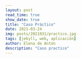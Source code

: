 ```yaml
---
layout: post
read_time: true
show_date: true
title: "Caso Práctico"
date: 2021-03-24
img: posts/2021031/practico.jpg
tags: [jekyll, web, aplicación]
author: Elena de Antón
description: "Caso practico"
---
```


